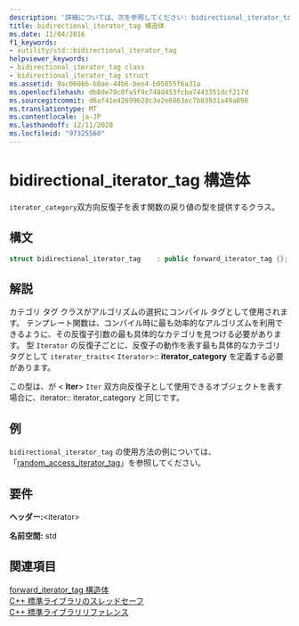 ```yaml
---
description: '詳細については、次を参照してください: bidirectional_iterator_tag 構造体'
title: bidirectional_iterator_tag 構造体
ms.date: 11/04/2016
f1_keywords:
- xutility/std::bidirectional_iterator_tag
helpviewer_keywords:
- bidirectional_iterator_tag class
- bidirectional_iterator_tag struct
ms.assetid: 9ac06066-b8ae-44b6-bee4-b05855f6a31a
ms.openlocfilehash: db8de79c0fa5f9c748d453fcba7443351dcf217d
ms.sourcegitcommit: d6af41e42699628c3e2e6063ec7b03931a49a098
ms.translationtype: MT
ms.contentlocale: ja-JP
ms.lasthandoff: 12/11/2020
ms.locfileid: "97325560"
---
```

# <a name="bidirectional_iterator_tag-struct"></a>bidirectional_iterator_tag 構造体

`iterator_category`双方向反復子を表す関数の戻り値の型を提供するクラス。

## <a name="syntax"></a>構文

```cpp
struct bidirectional_iterator_tag    : public forward_iterator_tag {};
```

## <a name="remarks"></a>解説

カテゴリ タグ クラスがアルゴリズムの選択にコンパイル タグとして使用されます。 テンプレート関数は、コンパイル時に最も効率的なアルゴリズムを利用できるように、その反復子引数の最も具体的なカテゴリを見つける必要があります。 型 `Iterator` の反復子ごとに、反復子の動作を表す最も具体的なカテゴリ タグとして `iterator_traits`< `Iterator`>:: **iterator_category** を定義する必要があります。

この型は、が \< **Iter**>  `Iter` 双方向反復子として使用できるオブジェクトを表す場合に、iterator:: iterator_category と同じです。

## <a name="example"></a>例

`bidirectional_iterator_tag` の使用方法の例については、「[random_access_iterator_tag](../standard-library/random-access-iterator-tag-struct.md)」を参照してください。

## <a name="requirements"></a>要件

**ヘッダー:**\<iterator>

**名前空間:** std

## <a name="see-also"></a>関連項目

[forward_iterator_tag 構造体](../standard-library/forward-iterator-tag-struct.md)\
[C++ 標準ライブラリのスレッドセーフ](../standard-library/thread-safety-in-the-cpp-standard-library.md)\
[C++ 標準ライブラリリファレンス](../standard-library/cpp-standard-library-reference.md)
